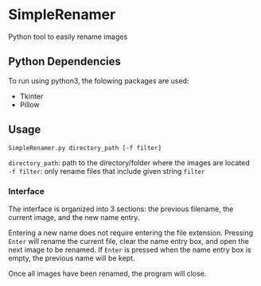 # SimpleRenamer
Python tool to easily rename images

## Python Dependencies
To run using python3, the folowing packages are used:
- Tkinter
- Pillow

## Usage
`SimpleRenamer.py directory_path [-f filter]`

`directory_path`: path to the directory/folder where the images are located			
`-f filter`: only rename files that include given string `filter`

### Interface
The interface is organized into 3 sections: the previous filename, the current image, and the new name entry. 

Entering a new name does not require entering the file extension. Pressing `Enter` will rename the current file, clear the name entry box, and open the next image to be renamed. If `Enter` is pressed when the name entry box is empty, the previous name will be kept. 

Once all images have been renamed, the program will close.